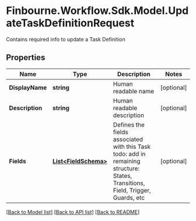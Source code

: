 # Finbourne.Workflow.Sdk.Model.UpdateTaskDefinitionRequest
Contains required info to update a Task Definition

## Properties

Name | Type | Description | Notes
------------ | ------------- | ------------- | -------------
**DisplayName** | **string** | Human readable name | [optional] 
**Description** | **string** | Human readable description | [optional] 
**Fields** | [**List&lt;FieldSchema&gt;**](FieldSchema.md) | Defines the fields associated with this Task  todo: add in remaining structure: States, Transitions, Field, Trigger, Guards, etc | [optional] 

[[Back to Model list]](../README.md#documentation-for-models) [[Back to API list]](../README.md#documentation-for-api-endpoints) [[Back to README]](../README.md)

